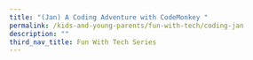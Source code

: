 ```yaml
---
title: "(Jan) A Coding Adventure with CodeMonkey "
permalink: /kids-and-young-parents/fun-with-tech/coding-jan
description: ""
third_nav_title: Fun With Tech Series
---
```

